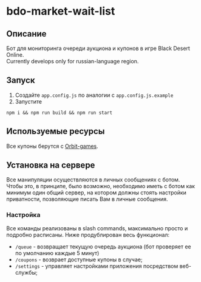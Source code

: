 # bdo-market-wait-list

## Описание

Бот для мониторинга очереди аукциона и купонов в игре Black Desert Online.  
Сurrently develops only for russian-language region.

## Запуск

1. Создайте `app.config.js` по аналогии с `app.config.js.example`
2. Запустите

```
npm i && npm run build && npm run start
```

## Используемые ресурсы

Все купоны берутся с [Orbit-games](https://orbit-games.com/).

## Установка на сервере

Все манипуляции осуществляются в личных сообщениях с ботом. Чтобы это, в принципе, было возможно, необходимо иметь с ботом как минимум один общий сервер, на котором должны стоять настройки приватности, позволяющие писать Вам в личные сообщения.

### Настройка

Все команды реализованы в slash commands, максимально просто и подробно расписаны. Ниже продублирован весь функционал:

- `/queue` - возвращает текущую очередь аукциона (бот проверяет ее по умолчанию каждые 5 минут)
- `/coupons` - возврает доступные купоны в случае;
- `/settings` - управляет настройками приложения посредством веб-службы;

